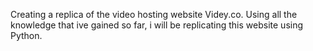 Creating a replica of the video hosting website Videy.co. Using all the knowledge that ive gained so far, i will be replicating this website using Python.
